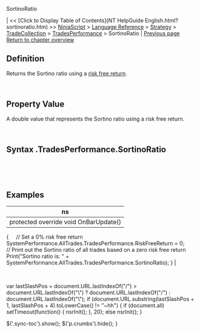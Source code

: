 ﻿










 


SortinoRatio







| &lt;&lt; [Click to Display Table of Contents](NT HelpGuide English.html?sortinoratio.htm) &gt;&gt;
 [NinjaScript](ninjascript.htm) &gt; [Language Reference](language_reference_wip.htm) &gt; [Strategy](strategy.htm) &gt; [TradeCollection](tradecollection.htm) &gt; [TradesPerformance](tradesperformance.htm) &gt;
SortinoRatio | [Previous page](sharperatio.htm)
[Return to chapter overview](tradesperformance.htm)










Definition
----------


Returns the Sortino ratio using a [risk free return](riskfreereturn.htm).  

 


Property Value
--------------


A double value that represents the Sortino ratio using a risk free return.


 


Syntax
<tradecollection>.TradesPerformance.SortinoRatio
-------------------------------------------------------


 


 


Examples
--------




| ns |
| --- |
| protected override void OnBarUpdate()
{
     // Set a 0% risk free return
     SystemPerformance.AllTrades.TradesPerformance.RiskFreeReturn = 0;
 
     // Print out the Sortino ratio of all trades based on a zero risk free return
     Print("Sortino ratio is: " + SystemPerformance.AllTrades.TradesPerformance.SortinoRatio);
} |



 





 
 var lastSlashPos = document.URL.lastIndexOf("/") &gt; document.URL.lastIndexOf("\\") ? document.URL.lastIndexOf("/") : document.URL.lastIndexOf("\\");
 if (document.URL.substring(lastSlashPos + 1, lastSlashPos + 4).toLowerCase() != "~hh") {
 if (document.all) setTimeout(function() {
 nsrInit();
 }, 20);
 else nsrInit();
 }
 
 
 $('.sync-toc').show();
 $('p.crumbs').hide();
 }
 
 
 



</tradecollection>